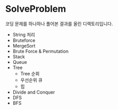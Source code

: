 # SolveProblem
코딩 문제를 하나하나 풀어본 결과를 올린 디렉토리입니다.

- String 처리
- Bruteforce
- MergeSort 
- Brute Force & Permutation
- Stack
- Queue
- Tree
   - Tree 순회
   - 우선순위 큐
   - 힙
- Divide and Conquer
- DFS
- BFS
